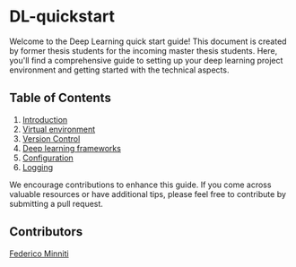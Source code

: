 # DL-quickstart

Welcome to the Deep Learning quick start guide! This document is created by former thesis students for the incoming master thesis students. Here, you'll find a comprehensive guide to setting up your deep learning project environment and getting started with the technical aspects.


## Table of Contents

1. [Introduction](intro/README.md)
2. [Virtual environment](virtual-env/README.md)
3. [Version Control](versioning/README.md)
4. [Deep learning frameworks](frameworks/README.md)
5. [Configuration](config/README.md)
6. [Logging](logging/README.md)



We encourage contributions to enhance this guide. If you come across valuable resources or have additional tips, please feel free to contribute by submitting a pull request.

## Contributors
[Federico  Minniti](https://github.com/federicominniti)